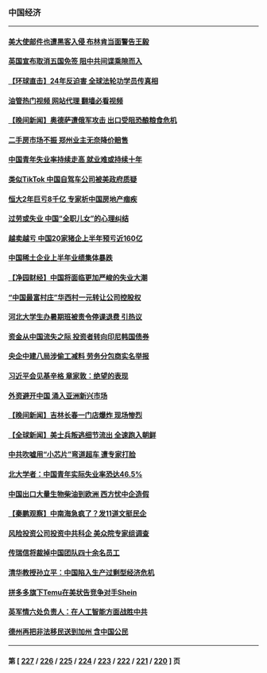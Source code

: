 ### 中国经济
---
#### [美大使邮件也遭黑客入侵 布林肯当面警告王毅](../../pages/ncid283/n14039388.md?07212045) 
#### [英国宣布取消五国免签 阻中共间谍乘隙而入](../../pages/ncid283/n14039360.md?07212045) 
#### [【环球直击】24年反迫害 全球法轮功学员传真相](../../pages/ncid283/n14038782.md?07212045) 
#### [油管热门视频 网站代理 翻墙必看视频](http://138.2.39.72:81/youtube.html?epic-marker?07212045)
#### [【晚间新闻】奥德萨遭俄军攻击 出口受阻恐酿粮食危机](../../pages/ncid283/n14039305.md?07212045) 
#### [二手房市场不振 郑州业主无奈降价赔售](../../pages/ncid283/n14039005.md?07212045) 
#### [中国青年失业率持续走高 就业难或持续十年](../../pages/ncid283/n14039119.md?07212045) 
#### [类似TikTok 中国自驾车公司被美政府质疑](../../pages/ncid283/n14038922.md?07212045) 
#### [恒大2年巨亏8千亿 专家析中国房地产痼疾](../../pages/ncid283/n14037767.md?07212045) 
#### [过劳或失业 中国“全职儿女”的心理纠结](../../pages/ncid283/n14037280.md?07212045) 
#### [越卖越亏 中国20家猪企上半年预亏近160亿](../../pages/ncid283/n14038823.md?07212045) 
#### [中国稀土企业上半年业绩集体暴跌](../../pages/ncid283/n14038805.md?07212045) 
#### [【净园财经】中国将面临更加严峻的失业大潮](../../pages/ncid283/n14038785.md?07212045) 
#### [“中国最富村庄”华西村一元转让公司控股权](../../pages/ncid283/n14038744.md?07212045) 
#### [河北大学生办暑期班被责令停课退费 引热议](../../pages/ncid283/n14038446.md?07212045) 
#### [资金从中国流失之际 投资者转向印尼韩国债券](../../pages/ncid283/n14037271.md?07212045) 
#### [央企中建八局涉偷工减料 劳务分包商实名举报](../../pages/ncid283/n14038447.md?07212045) 
#### [习近平会见基辛格 章家敦：绝望的表现](../../pages/ncid283/n14038604.md?07212045) 
#### [外资避开中国 涌入亚洲新兴市场](../../pages/ncid283/n14038421.md?07212045) 
#### [【晚间新闻】吉林长春一门店爆炸 现场惨烈](../../pages/ncid283/n14038419.md?07212045) 
#### [【全球新闻】美士兵叛逃细节流出 全速跑入朝鲜](../../pages/ncid283/n14038420.md?07212045) 
#### [中共吹嘘用“小芯片”弯道超车 遭专家打脸](../../pages/ncid283/n14038175.md?07212045) 
#### [北大学者：中国青年实际失业率恐达46.5%](../../pages/ncid283/n14037250.md?07212045) 
#### [中国出口大量生物柴油到欧洲 西方忧中企造假](../../pages/ncid283/n14037752.md?07212045) 
#### [【秦鹏观察】中南海急疯了？发11道文挺民企](../../pages/ncid283/n14038013.md?07212045) 
#### [风险投资公司投资中共科企 美众院专家组调查](../../pages/ncid283/n14037907.md?07212045) 
#### [传瑞信将裁掉中国团队四十余名员工](../../pages/ncid283/n14037847.md?07212045) 
#### [清华教授孙立平：中国陷入生产过剩型经济危机](../../pages/ncid283/n14037763.md?07212045) 
#### [拼多多旗下Temu在美状告竞争对手Shein](../../pages/ncid283/n14037802.md?07212045) 
#### [英军情六处负责人：在人工智能方面战胜中共](../../pages/ncid283/n14037838.md?07212045) 
#### [德州再把非法移民送到加州 含中国公民](../../pages/ncid283/n14037706.md?07212045) 

---
#### 第 [ [227](./227.md?07212045) / [226](./226.md?07212045) / [225](./225.md?07212045) / [224](./224.md?07212045) / [223](./223.md?07212045) / [222](./222.md?07212045) / [221](./221.md?07212045) / [220](./220.md?07212045) ] 页

